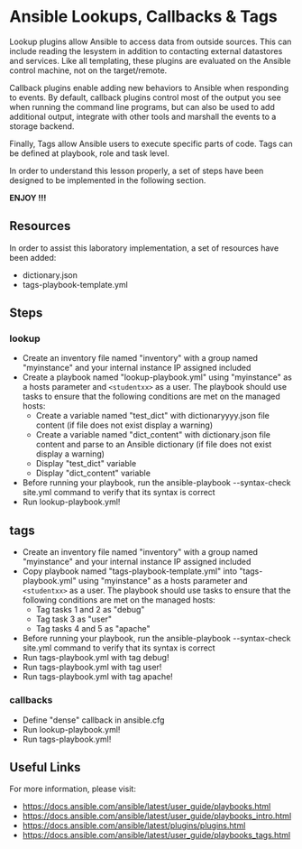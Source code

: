 # Ansible Lookups, Callbacks & Tags

Lookup plugins allow Ansible to access data from outside sources. This can include reading the lesystem in addition to contacting external datastores and services. Like all templating, these plugins are evaluated on the Ansible control machine, not on the target/remote.

Callback plugins enable adding new behaviors to Ansible when responding to events. By default, callback plugins control most of the output you see when running the command line programs, but can also be used to add additional output, integrate with other tools and marshall the events to a storage backend.

Finally, Tags allow Ansible users to execute specific parts of code. Tags can be defined at playbook, role and task level.

In order to understand this lesson properly, a set of steps have been designed to be implemented in the following section.

**ENJOY !!!**

## Resources

In order to assist this laboratory implementation, a set of resources have been added:

-   dictionary.json
-   tags-playbook-template.yml

## Steps

### lookup

-   Create an inventory file named "inventory" with a group named "myinstance" and your internal instance IP assigned included
-   Create a playbook named "lookup-playbook.yml" using "myinstance" as a hosts parameter and `<studentxx>` as a user. The playbook should use tasks to ensure that the following conditions are met on the managed hosts:
    -   Create a variable named "test_dict" with dictionaryyyy.json file content (if file does not exist display a warning)
    -   Create a variable named "dict_content" with dictionary.json file content and parse to an Ansible dictionary (if file does not exist display a warning)
    -   Display "test_dict" variable
    -   Display "dict_content" variable
-   Before running your playbook, run the ansible-playbook --syntax-check site.yml command to verify that its syntax is correct
-   Run lookup-playbook.yml!

## tags

-   Create an inventory file named "inventory" with a group named "myinstance" and your internal instance IP assigned included
-   Copy playbook named "tags-playbook-template.yml" into "tags-playbook.yml" using "myinstance" as a hosts parameter and `<studentxx>` as a user. The playbook should use tasks to ensure that the following conditions are met on the managed hosts:
    -   Tag tasks 1 and 2 as "debug" 
    -   Tag task 3 as "user"
    -   Tag tasks 4 and 5 as "apache"
-   Before running your playbook, run the ansible-playbook --syntax-check site.yml command to verify that its syntax is correct
-   Run tags-playbook.yml with tag debug!
-   Run tags-playbook.yml with tag user!
-   Run tags-playbook.yml with tag apache!

### callbacks

-   Define "dense" callback in ansible.cfg
-   Run lookup-playbook.yml!
-   Run tags-playbook.yml!

## Useful Links

For more information, please visit:

-   https://docs.ansible.com/ansible/latest/user_guide/playbooks.html
-   https://docs.ansible.com/ansible/latest/user_guide/playbooks_intro.html
-   https://docs.ansible.com/ansible/latest/plugins/plugins.html
-   https://docs.ansible.com/ansible/latest/user_guide/playbooks_tags.html
